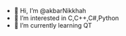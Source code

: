 - 👋 Hi, I’m @akbarNikkhah
- 👀 I’m interested in C,C++,C#,Python
- 🌱 I’m currently learning QT

<!---
akbarNikkhah/akbarNikkhah is a ✨ special ✨ repository because its `README.md` (this file) appears on your GitHub profile.
You can click the Preview link to take a look at your changes.
--->
